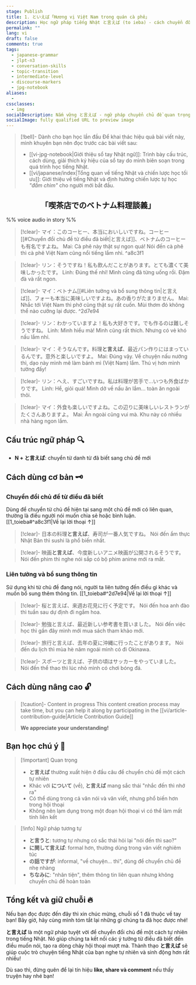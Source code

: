 ```yaml
---
stage: Publish
title: 1. といえば「Hương vị Việt Nam trong quán cà phê」
description: Học ngữ pháp tiếng Nhật と言えば (to ieba) - cách chuyển đổi chủ đề tự nhiên trong hội thoại. Bao gồm cấu trúc, cách dùng chi tiết và ví dụ thực tế cho JLPT N3.
permalink: ""
lang: vi
draft: false
comments: true
tags:
  - japanese-grammar
  - jlpt-n3
  - conversation-skills
  - topic-transition
  - intermediate-level
  - discourse-markers
  - jpg-notebook
aliases:
  - 
cssclasses:
  - img
socialDescription: Nắm vững と言えば - ngữ pháp chuyển chủ đề quan trọng giúp hội thoại tiếng Nhật tự nhiên hơn.
socialImage: fully qualified URL to preview image
---
```


> [!bell]- Dành cho bạn học lần đầu
> Để khai thác hiệu quả bài viết này, mình khuyên bạn nên đọc trước các bài viết sau:
> - [[vi-jpg-notebook|Giới thiệu sổ tay Nhật ngữ]]: Trình bày cấu trúc, cách dùng, giải thích ký hiệu của sổ tay do mình biên soạn trong quá trình học tiếng Nhật.   
> - [[vi/japanese/index|Tổng quan về tiếng Nhật và chiến lược học tối ưu]]: Giới thiệu về tiếng Nhật và định hướng chiến lược tự học *"đắm chìm"* cho người mới bắt đầu.

<h2 style="text-align:center">「喫茶店でのベトナム料理談義」</h2>

%% voice audio in story %%

> [!clear]- マイ：このコーヒー、本当においしいですね。コーヒー[[#Chuyển đổi chủ đề từ điều đã biết|と言えば]]、ベトナムのコーヒーも有名ですよね。
> Mai: Cà phê này thật sự ngon quá! Nói đến cà phê thì cà phê Việt Nam cũng nổi tiếng lắm nhỉ.
^a8c3f1

> [!clear]- リン：そうですね！私も飲んだことがあります。とても濃くて美味しかったです。
> Linh: Đúng thế nhỉ! Mình cũng đã từng uống rồi. Đậm đà và rất ngon.

> [!clear]- マイ：ベトナム[[#Liên tưởng và bổ sung thông tin|と言えば]]、フォーも本当に美味しいですよね。あの香りがたまりません。
> Mai: Nhắc tới Việt Nam thì phở cũng thật sự rất cuốn. Mùi thơm đó không thể nào cưỡng lại được.
^2d7e94

> [!clear]- リン：わかっていますよ！私も大好きです。でも作るのは難しそうですね。
> Linh: Mình hiểu mà! Mình cũng rất thích. Nhưng có vẻ khó nấu lắm nhỉ.

> [!clear]- マイ：そうなんです。料理**と言えば**、最近パン作りにはまっているんです。意外と楽しいですよ。
> Mai: Đúng vậy. Về chuyện nấu nướng thì, dạo này mình mê làm bánh mì (Việt Nam) lắm. Thú vị hơn mình tưởng đấy!

> [!clear]- リン：へえ、すごいですね。私は料理が苦手で...いつも外食ばかりです。
> Linh: Hể, giỏi quá! Mình dở về nấu ăn lắm... toàn ăn ngoài thôi.

> [!clear]- マイ：外食も楽しいですよね。この辺りに美味しいレストランがたくさんありますよ。
> Mai: Ăn ngoài cũng vui mà. Khu này có nhiều nhà hàng ngon lắm.

## Cấu trúc ngữ pháp 🔍
- **N + と言えば**: chuyển từ danh từ đã biết sang chủ đề mới

## Cách dùng cơ bản 🗝️

### Chuyển đổi chủ đề từ điều đã biết
Dùng để chuyển từ chủ đề hiện tại sang một chủ đề mới có liên quan, thường là điều người nói muốn chia sẻ hoặc bình luận. [[1_toieba#^a8c3f1|Về lại lời thoại ↑]]

> [!clear]- 日本の料理**と言えば**、寿司が一番人気ですね。
> Nói đến ẩm thực Nhật Bản thì sushi là phổ biến nhất.

> [!clear]- 映画**と言えば**、今度新しいアニメ映画が公開されるそうです。
> Nói đến phim thì nghe nói sắp có bộ phim anime mới ra mắt.

### Liên tưởng và bổ sung thông tin
Sử dụng khi từ chủ đề đang nói, người ta liên tưởng đến điều gì khác và muốn bổ sung thêm thông tin. [[1_toieba#^2d7e94|Về lại lời thoại ↑]]

> [!clear]- 桜と言えば、来週お花見に行く予定です。
> Nói đến hoa anh đào thì tuần sau dự định đi ngắm hoa.

> [!clear]- 勉強と言えば、最近新しい参考書を買いました。
> Nói đến việc học thì gần đây mình mới mua sách tham khảo mới.

> [!clear]- 旅行と言えば、去年の夏に沖縄に行ったことがあります。
> Nói đến du lịch thì mùa hè năm ngoái mình có đi Okinawa.

> [!clear]- スポーツと言えば、子供の頃はサッカーをやっていました。  
> Nói đến thể thao thì lúc nhỏ mình có chơi bóng đá.

## Cách dùng nâng cao 🔓

> [!caution]- Content in progress
> This content creation process may take time, but you can help it along by participating in the [[vi/article-contribution-guide|Article Contribution Guide]]
>
> **We appreciate your understanding!**

## Bạn học chú ý 👀

> [!important] Quan trọng
> - **と言えば** thường xuất hiện ở đầu câu để chuyển chủ đề một cách tự nhiên
> - Khác với **について** (về), **と言えば** mang sắc thái "nhắc đến thì nhớ ra"
> - Có thể dùng trong cả văn nói và văn viết, nhưng phổ biến hơn trong hội thoại
> - Không nên lạm dụng trong một đoạn hội thoại vì có thể làm mất tính liên kết

> [!info] Ngữ pháp tương tự
> - **と言うと**: tương tự nhưng có sắc thái hỏi lại "nói đến thì sao?"
> - **に関して言えば**: formal hơn, thường dùng trong văn viết nghiêm túc
> - **の話ですが**: informal, "về chuyện... thì", dùng để chuyển chủ đề nhẹ nhàng
> - **ちなみに**: "nhân tiện", thêm thông tin liên quan nhưng không chuyển chủ đề hoàn toàn

## Tổng kết và giữ chuỗi 🔥
Nếu bạn đọc được đến đây thì xin chúc mừng, chuỗi số 1 đã thuộc về tay bạn! Bây giờ, hãy cùng mình tóm tắt lại những gì chúng ta đã học được nhé!

**と言えば** là một ngữ pháp tuyệt vời để chuyển đổi chủ đề một cách tự nhiên trong tiếng Nhật. Nó giúp chúng ta kết nối các ý tưởng từ điều đã biết đến điều muốn nói, tạo ra dòng chảy hội thoại mượt mà. Thành thạo **と言えば** sẽ giúp cuộc trò chuyện tiếng Nhật của bạn nghe tự nhiên và sinh động hơn rất nhiều!

Dù sao thì, đừng quên để lại tín hiệu **like, share và comment** nếu thấy truyện hay nhé bạn!
